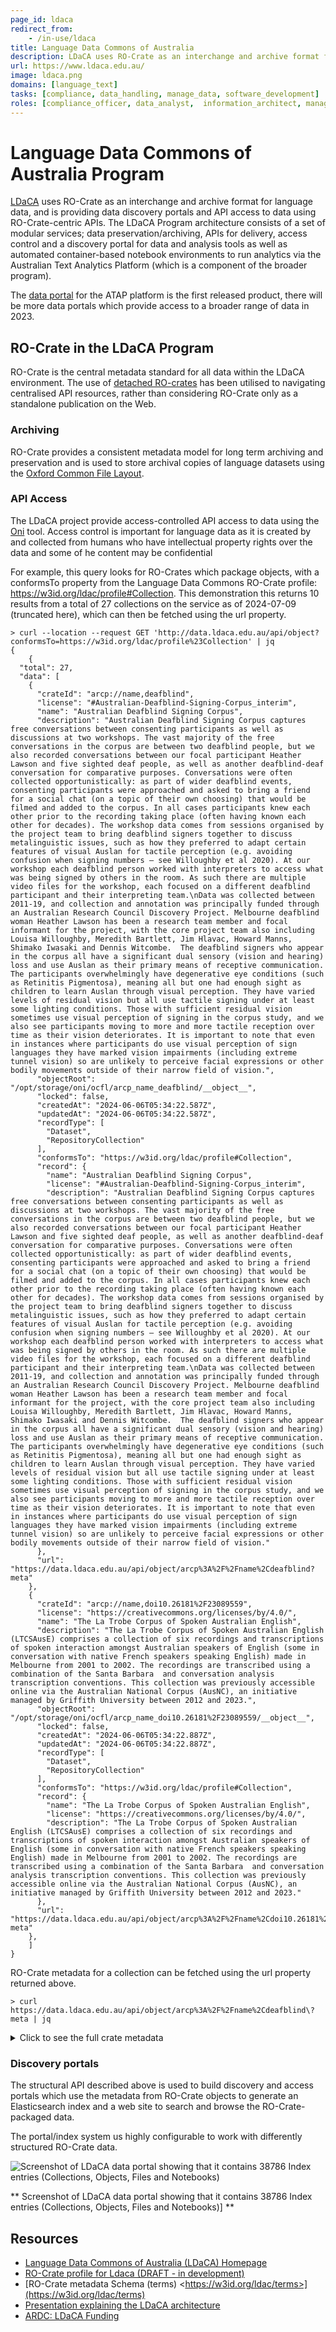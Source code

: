 ```yaml
---
page_id: ldaca
redirect_from:
    - /in-use/ldaca
title: Language Data Commons of Australia
description: LDaCA uses RO-Crate as an interchange and archive format for language data, and is providing data discovery portals and API access to data using RO-Crate-centric APIs.
url: https://www.ldaca.edu.au/
image: ldaca.png
domains: [language_text]
tasks: [compliance, data_handling, manage_data, software_development]
roles: [compliance_officer, data_analyst,  information_architect, managerial,  software_developer]
---
```

<!--
   Copyright 2019-2024 RO-Crate contributors
   <https://github.com/ResearchObject/ro-crate/graphs/contributors>

   Licensed under the Apache License, Version 2.0 (the "License");
   you may not use this file except in compliance with the License.
   You may obtain a copy of the License at

       http://www.apache.org/licenses/LICENSE-2.0

   Unless required by applicable law or agreed to in writing, software
   distributed under the License is distributed on an "AS IS" BASIS,
   WITHOUT WARRANTIES OR CONDITIONS OF ANY KIND, either express or implied.
   See the License for the specific language governing permissions and
   limitations under the License.
-->

# Language Data Commons of Australia Program


[LDaCA](https://www.ldaca.edu.au/) uses RO-Crate as an interchange and archive format for language data, and is providing data discovery portals and API access to data using RO-Crate-centric APIs.
The LDaCA Program architecture consists of a set of modular services; data preservation/archiving, APIs for delivery, access control and a discovery portal for data and analysis tools as well as automated container-based notebook environments to run analytics via the Australian Text Analytics Platform (which is a component of the broader program). 

The [data portal](https://data.atap.edu.au) for the ATAP platform is the first released product, there will be more data portals which provide access to a broader range of data in 2023.



## RO-Crate in the LDaCA Program

RO-Crate is the central metadata standard for all data within the LDaCA environment.
The use of [detached RO-crates](https://www.researchobject.org/ro-crate/1.2-DRAFT/structure.html#detached-ro-crate) has been utilised to navigating centralised API resources, rather than considering RO-Crate only as a standalone publication on the Web. 

### Archiving

RO-Crate provides a consistent metadata model for long term archiving and preservation and is used to store archival copies of language datasets using the [Oxford Common File Layout](https://arkisto-platform.github.io/standards/ocfl/). 

### API Access 


The LDaCA project provide access-controlled API access to data using the [Oni](https://github.com/Arkisto-Platform/oni) tool. Access control is important for language data as it is created by and collected from humans who have intellectual property rights over the data and some of he content may be confidential


For example, this query looks for RO-Crates which package objects, with a conformsTo property from the Language Data Commons RO-Crate profile: <https://w3id.org/ldac/profile#Collection>. This demonstration this returns 10 results from a total of 27 collections on the service as of 2024-07-09 (truncated here), which can then be fetched using the url property.



```
> curl --location --request GET 'http://data.ldaca.edu.au/api/object?conformsTo=https://w3id.org/ldac/profile%23Collection' | jq
{
    {
  "total": 27,
  "data": [
    {
      "crateId": "arcp://name,deafblind",
      "license": "#Australian-Deafblind-Signing-Corpus_interim",
      "name": "Australian Deafblind Signing Corpus",
      "description": "Australian Deafblind Signing Corpus captures free conversations between consenting participants as well as discussions at two workshops. The vast majority of the free conversations in the corpus are between two deafblind people, but we also recorded conversations between our focal participant Heather Lawson and five sighted deaf people, as well as another deafblind-deaf conversation for comparative purposes. Conversations were often collected opportunistically: as part of wider deafblind events, consenting participants were approached and asked to bring a friend for a social chat (on a topic of their own choosing) that would be filmed and added to the corpus. In all cases participants knew each other prior to the recording taking place (often having known each other for decades). The workshop data comes from sessions organised by the project team to bring deafblind signers together to discuss metalinguistic issues, such as how they preferred to adapt certain features of visual Auslan for tactile perception (e.g. avoiding confusion when signing numbers – see Willoughby et al 2020). At our workshop each deafblind person worked with interpreters to access what was being signed by others in the room. As such there are multiple video files for the workshop, each focused on a different deafblind participant and their interpreting team.\nData was collected between 2011-19, and collection and annotation was principally funded through an Australian Research Council Discovery Project. Melbourne deafblind woman Heather Lawson has been a research team member and focal informant for the project, with the core project team also including Louisa Willoughby, Meredith Bartlett, Jim Hlavac, Howard Manns, Shimako Iwasaki and Dennis Witcombe.  The deafblind signers who appear in the corpus all have a significant dual sensory (vision and hearing) loss and use Auslan as their primary means of receptive communication. The participants overwhelmingly have degenerative eye conditions (such as Retinitis Pigmentosa), meaning all but one had enough sight as children to learn Auslan through visual perception. They have varied levels of residual vision but all use tactile signing under at least some lighting conditions. Those with sufficient residual vision sometimes use visual perception of signing in the corpus study, and we also see participants moving to more and more tactile reception over time as their vision deteriorates. It is important to note that even in instances where participants do use visual perception of sign languages they have marked vision impairments (including extreme tunnel vision) so are unlikely to perceive facial expressions or other bodily movements outside of their narrow field of vision.",
      "objectRoot": "/opt/storage/oni/ocfl/arcp_name_deafblind/__object__",
      "locked": false,
      "createdAt": "2024-06-06T05:34:22.587Z",
      "updatedAt": "2024-06-06T05:34:22.587Z",
      "recordType": [
        "Dataset",
        "RepositoryCollection"
      ],
      "conformsTo": "https://w3id.org/ldac/profile#Collection",
      "record": {
        "name": "Australian Deafblind Signing Corpus",
        "license": "#Australian-Deafblind-Signing-Corpus_interim",
        "description": "Australian Deafblind Signing Corpus captures free conversations between consenting participants as well as discussions at two workshops. The vast majority of the free conversations in the corpus are between two deafblind people, but we also recorded conversations between our focal participant Heather Lawson and five sighted deaf people, as well as another deafblind-deaf conversation for comparative purposes. Conversations were often collected opportunistically: as part of wider deafblind events, consenting participants were approached and asked to bring a friend for a social chat (on a topic of their own choosing) that would be filmed and added to the corpus. In all cases participants knew each other prior to the recording taking place (often having known each other for decades). The workshop data comes from sessions organised by the project team to bring deafblind signers together to discuss metalinguistic issues, such as how they preferred to adapt certain features of visual Auslan for tactile perception (e.g. avoiding confusion when signing numbers – see Willoughby et al 2020). At our workshop each deafblind person worked with interpreters to access what was being signed by others in the room. As such there are multiple video files for the workshop, each focused on a different deafblind participant and their interpreting team.\nData was collected between 2011-19, and collection and annotation was principally funded through an Australian Research Council Discovery Project. Melbourne deafblind woman Heather Lawson has been a research team member and focal informant for the project, with the core project team also including Louisa Willoughby, Meredith Bartlett, Jim Hlavac, Howard Manns, Shimako Iwasaki and Dennis Witcombe.  The deafblind signers who appear in the corpus all have a significant dual sensory (vision and hearing) loss and use Auslan as their primary means of receptive communication. The participants overwhelmingly have degenerative eye conditions (such as Retinitis Pigmentosa), meaning all but one had enough sight as children to learn Auslan through visual perception. They have varied levels of residual vision but all use tactile signing under at least some lighting conditions. Those with sufficient residual vision sometimes use visual perception of signing in the corpus study, and we also see participants moving to more and more tactile reception over time as their vision deteriorates. It is important to note that even in instances where participants do use visual perception of sign languages they have marked vision impairments (including extreme tunnel vision) so are unlikely to perceive facial expressions or other bodily movements outside of their narrow field of vision."
      },
      "url": "https://data.ldaca.edu.au/api/object/arcp%3A%2F%2Fname%2Cdeafblind?meta"
    },
    {
      "crateId": "arcp://name,doi10.26181%2F23089559",
      "license": "https://creativecommons.org/licenses/by/4.0/",
      "name": "The La Trobe Corpus of Spoken Australian English",
      "description": "The La Trobe Corpus of Spoken Australian English (LTCSAusE) comprises a collection of six recordings and transcriptions of spoken interaction amongst Australian speakers of English (some in conversation with native French speakers speaking English) made in Melbourne from 2001 to 2002. The recordings are transcribed using a combination of the Santa Barbara  and conversation analysis transcription conventions. This collection was previously accessible online via the Australian National Corpus (AusNC), an initiative managed by Griffith University between 2012 and 2023.",
      "objectRoot": "/opt/storage/oni/ocfl/arcp_name_doi10.26181%2F23089559/__object__",
      "locked": false,
      "createdAt": "2024-06-06T05:34:22.887Z",
      "updatedAt": "2024-06-06T05:34:22.887Z",
      "recordType": [
        "Dataset",
        "RepositoryCollection"
      ],
      "conformsTo": "https://w3id.org/ldac/profile#Collection",
      "record": {
        "name": "The La Trobe Corpus of Spoken Australian English",
        "license": "https://creativecommons.org/licenses/by/4.0/",
        "description": "The La Trobe Corpus of Spoken Australian English (LTCSAusE) comprises a collection of six recordings and transcriptions of spoken interaction amongst Australian speakers of English (some in conversation with native French speakers speaking English) made in Melbourne from 2001 to 2002. The recordings are transcribed using a combination of the Santa Barbara  and conversation analysis transcription conventions. This collection was previously accessible online via the Australian National Corpus (AusNC), an initiative managed by Griffith University between 2012 and 2023."
      },
      "url": "https://data.ldaca.edu.au/api/object/arcp%3A%2F%2Fname%2Cdoi10.26181%252F23089559?meta"
    },
    ]
}

```

RO-Crate metadata for a collection can be fetched using the url property returned above.

```
> curl https://data.ldaca.edu.au/api/object/arcp%3A%2F%2Fname%2Cdeafblind\?meta | jq

```

<details>

<summary> Click to see the full crate metadata</summary>


<pre>
{
  "@context": [
    "https://w3id.org/ro/crate/1.1/context",
    {
      "@vocab": "http://schema.org/"
    },
    {
      "rightsHolder": "http://purl.org/dc/terms/rightsHolder"
    },
    {
      "subjectLanguage": "http://schema.org/subjectLanguage"
    },
    {
      "ldac": "https://w3id.org/ldac/terms#",
      "Annotation": "https://w3id.org/ldac/terms#Annotation",
      "Coded": "https://w3id.org/ldac/terms#Coded",
      "CollectionEvent": "https://w3id.org/ldac/terms#CollectionEvent",
      "CollectionProtocol": "https://w3id.org/ldac/terms#CollectionProtocol",
      "DataDepositLicense": "https://w3id.org/ldac/terms#DataDepositLicense",
      "DataLicense": "https://w3id.org/ldac/terms#DataLicense",
      "DerivedMaterial": "https://w3id.org/ldac/terms#DerivedMaterial",
      "Dialogue": "https://w3id.org/ldac/terms#Dialogue",
      "Drama": "https://w3id.org/ldac/terms#Drama",
      "ElicitationTask": "https://w3id.org/ldac/terms#ElicitationTask",
      "Formulaic": "https://w3id.org/ldac/terms#Formulaic",
      "Gesture": "https://w3id.org/ldac/terms#Gesture",
      "Handwritten": "https://w3id.org/ldac/terms#Handwritten",
      "IndexTypes": "https://w3id.org/ldac/terms#IndexTypes",
      "Informational": "https://w3id.org/ldac/terms#Informational",
      "Interview": "https://w3id.org/ldac/terms#Interview",
      "Lexicon": "https://w3id.org/ldac/terms#Lexicon",
      "Ludic": "https://w3id.org/ldac/terms#Ludic",
      "Narrative": "https://w3id.org/ldac/terms#Narrative",
      "Orthographic": "https://w3id.org/ldac/terms#Orthographic",
      "PartOfSpeech": "https://w3id.org/ldac/terms#PartOfSpeech",
      "Phonemic": "https://w3id.org/ldac/terms#Phonemic",
      "Phonetic": "https://w3id.org/ldac/terms#Phonetic",
      "Phonological": "https://w3id.org/ldac/terms#Phonological",
      "PrimaryMaterial": "https://w3id.org/ldac/terms#PrimaryMaterial",
      "Procedural": "https://w3id.org/ldac/terms#Procedural",
      "Prosodic": "https://w3id.org/ldac/terms#Prosodic",
      "Report": "https://w3id.org/ldac/terms#Report",
      "Semantic": "https://w3id.org/ldac/terms#Semantic",
      "Session": "https://w3id.org/ldac/terms#Session",
      "SignedLanguage": "https://w3id.org/ldac/terms#SignedLanguage",
      "Song": "https://w3id.org/ldac/terms#Song",
      "SpokenLanguage": "https://w3id.org/ldac/terms#SpokenLanguage",
      "Syntactic": "https://w3id.org/ldac/terms#Syntactic",
      "MaterialSelectionCriteria": "https://w3id.org/ldac/terms#MaterialSelectionCriteria",
      "Thesaurus": "https://w3id.org/ldac/terms#Thesaurus",
      "Transcription": "https://w3id.org/ldac/terms#Transcription",
      "Translation": "https://w3id.org/ldac/terms#Translation",
      "Typeset": "https://w3id.org/ldac/terms#Typeset",
      "Typewritten": "https://w3id.org/ldac/terms#Typewritten",
      "WrittenLanguage": "https://w3id.org/ldac/terms#WrittenLanguage",
      "accessControlList": "https://w3id.org/ldac/terms#accessControlList",
      "annotationOf": "https://w3id.org/ldac/terms#annotationOf",
      "annotationType": "https://w3id.org/ldac/terms#annotationType",
      "annotator": "https://w3id.org/ldac/terms#annotator",
      "author": "https://w3id.org/ldac/terms#author",
      "authorizationWorkflow": "https://w3id.org/ldac/terms#authorizationWorkflow",
      "channels": "https://w3id.org/ldac/terms#channels",
      "collectionEventType": "https://w3id.org/ldac/terms#collectionEventType",
      "collectionProtocolType": "https://w3id.org/ldac/terms#collectionProtocolType",
      "compiler": "https://w3id.org/ldac/terms#compiler",
      "consultant": "https://w3id.org/ldac/terms#consultant",
      "dataInputter": "https://w3id.org/ldac/terms#dataInputter",
      "depositor": "https://w3id.org/ldac/terms#depositor",
      "derivationOf": "https://w3id.org/ldac/terms#derivationOf",
      "developer": "https://w3id.org/ldac/terms#developer",
      "doi": "https://w3id.org/ldac/terms#doi",
      "editor": "https://w3id.org/ldac/terms#editor",
      "geoJSON": "https://w3id.org/ldac/terms#geoJSON",
      "hasAnnotation": "https://w3id.org/ldac/terms#hasAnnotation",
      "hasCollectionProtocol": "https://w3id.org/ldac/terms#hasCollectionProtocol",
      "hasDerivation": "https://w3id.org/ldac/terms#hasDerivation",
      "illustrator": "https://w3id.org/ldac/terms#illustrator",
      "indexableText": "https://w3id.org/ldac/terms#indexableText",
      "interpreter": "https://w3id.org/ldac/terms#interpreter",
      "interviewee": "https://w3id.org/ldac/terms#interviewee",
      "interviewer": "https://w3id.org/ldac/terms#interviewer",
      "isDeIdentified": "https://w3id.org/ldac/terms#isDeIdentified",
      "subjectLanguage": "https://w3id.org/ldac/terms#subjectLanguage",
      "communicationMode": "https://w3id.org/ldac/terms#communicationMode",
      "openAccessIndex": "https://w3id.org/ldac/terms#openAccessIndex",
      "participant": "https://w3id.org/ldac/terms#participant",
      "performer": "https://w3id.org/ldac/terms#performer",
      "photographer": "https://w3id.org/ldac/terms#photographer",
      "recorder": "https://w3id.org/ldac/terms#recorder",
      "register": "https://w3id.org/ldac/terms#register",
      "researchParticipant": "https://w3id.org/ldac/terms#researchParticipant",
      "researcher": "https://w3id.org/ldac/terms#researcher",
      "responder": "https://w3id.org/ldac/terms#responder",
      "signer": "https://w3id.org/ldac/terms#signer",
      "singer": "https://w3id.org/ldac/terms#singer",
      "speaker": "https://w3id.org/ldac/terms#speaker",
      "sponsor": "https://w3id.org/ldac/terms#sponsor",
      "transcriber": "https://w3id.org/ldac/terms#transcriber",
      "translator": "https://w3id.org/ldac/terms#translator",
      "dateFreeText": "https://w3id.org/ldac/terms#dateFreeText",
      "MaterialTypes": "https://w3id.org/ldac/terms#MaterialTypes",
      "materialType": "https://w3id.org/ldac/terms#materialType",
      "linguisticGenre": "https://w3id.org/ldac/terms#linguisticGenre",
      "access": "https://w3id.org/ldac/terms#access",
      "reviewDate": "https://w3id.org/ldac/terms#reviewDate",
      "CommunicationModeTerms": "https://w3id.org/ldac/terms#CommunicationModeTerms",
      "LinguisticGenreTerms": "https://w3id.org/ldac/terms#LinguisticGenreTerms",
      "CollectionProtocolTypeTerms": "https://w3id.org/ldac/terms#CollectionProtocolTypeTerms",
      "WrittenLanguageTypeTerms": "https://w3id.org/ldac/terms#WrittenLanguageTypeTerms",
      "FullText": "https://w3id.org/ldac/terms#FullText",
      "AnnotationTypeTerms": "https://w3id.org/ldac/terms#AnnotationTypeTerms",
      "CollectionEventTypeTerms": "https://w3id.org/ldac/terms#CollectionEventTypeTerms",
      "DataReuseLicense": "https://w3id.org/ldac/terms#DataReuseLicense",
      "AuthorizationWorkflows": "https://w3id.org/ldac/terms#AuthorizationWorkflows",
      "WhistledLanguage": "https://w3id.org/ldac/terms#WhistledLanguage",
      "Oratory": "https://w3id.org/ldac/terms#Oratory",
      "Gestural": "https://w3id.org/ldac/terms#Gestural",
      "AgreeToTerms": "https://w3id.org/ldac/terms#AgreeToTerms",
      "AuthorizationByApplication": "https://w3id.org/ldac/terms#AuthorizationByApplication",
      "AuthorizationByInvitation": "https://w3id.org/ldac/terms#AuthorizationByInvitation",
      "SelfAuthorization": "https://w3id.org/ldac/terms#SelfAuthorization",
      "AccessControlList": "https://w3id.org/ldac/terms#AccessControlList",
      "AccessTypes": "https://w3id.org/ldac/terms#AccessTypes",
      "AuthorizedAccess": "https://w3id.org/ldac/terms#AuthorizedAccess",
      "OpenAccess": "https://w3id.org/ldac/terms#OpenAccess"
    }
  ],
  "@graph": [
    {
      "@id": "https://ror.org/02bfwt286",
      "@type": "Organization",
      "name": "Monash University"
    },
    {
      "@id": "https://orcid.org/0000-0001-6823-0791",
      "@type": "Person",
      "name": "Louisa Willoughby",
      "affiliation": {
        "@id": "https://ror.org/02bfwt286"
      },
      "description": ""
    },
    {
      "@id": "https://glottolog.org/resource/languoid/id/stan1293",
      "@type": "Language",
      "languageCode": "stan1293",
      "name": "English",
      "geo": {
        "@id": "_geo-glottolog-stan1293"
      },
      "source": "Glottolog",
      "sameAs": {
        "@id": "https://www.ethnologue.com/language/eng"
      },
      "alternateName": [
        "English (Standard Southern British)",
        "Englisch",
        "Anglais moderne [fr]",
        "English [en]",
        "Inglese moderno [it]",
        "Inglês moderno [pt]",
        "Modern English [en]",
        "Moderna angla lingvo [eo]",
        "Moderne engelsk [no]",
        "Modernes Englisch [de]",
        "Nyengelska [sv]",
        "anglais [fr]",
        "თანამედროვე ინგლისური პერიოდი [ka]",
        "現代英語 [zh]",
        "近代英語 [ja]"
      ],
      "iso639-3": "eng"
    },
    {
      "@id": "_geo-glottolog-stan1293",
      "@type": "Geometry",
      "name": "Geographical coverage for English",
      "asWKT": "POINT(-1.0 53.0)"
    },
    {
      "@id": "https://glottolog.org/resource/languoid/id/aust1271",
      "@type": "Language",
      "languageCode": "aust1271",
      "name": "Auslan",
      "geo": {
        "@id": "_geo-glottolog-aust1271"
      },
      "source": "Glottolog",
      "sameAs": {
        "@id": "https://www.ethnologue.com/language/asf"
      },
      "alternateName": [
        "Australian Sign Language",
        "Auslan [en]",
        "Australian Sign Language [en]",
        "Australski znakovni jezik [hr]",
        "Língua de Sinais Australiana [pt]"
      ],
      "iso639-3": "asf"
    },
    {
      "@id": "_geo-glottolog-aust1271",
      "@type": "Geometry",
      "name": "Geographical coverage for Auslan",
      "asWKT": "POINT(145.0 -30.0)"
    },
    {
      "@id": "#Australian-Deafblind-Signing-Corpus_interim",
      "@type": "CreativeWork",
      "name": "ADSC interim licence",
      "description": "Contact Louisa Willoughby (louisa.willoughby@monash.edu) to request access."
    },
    {
      "@id": "https://orcid.org/0000-0003-3008-4535",
      "@type": "Person",
      "name": "Meredith Bartlett"
    },
    {
      "@id": "https://orcid.org/0000-0002-6593-7203",
      "@type": "Person",
      "name": "Shimako Iwasaki"
    },
    {
      "@id": "https://orcid.org/0000-0002-6266-0982",
      "@type": "Person",
      "name": "Howard Manns"
    },
    {
      "@id": "#Researcher_DW",
      "@type": "Person",
      "name": "Dennis Witcombe"
    },
    {
      "@id": "ro-crate-metadata.json",
      "@type": "CreativeWork",
      "identifier": "ro-crate-metadata.json",
      "about": {
        "@id": "arcp://name,deafblind"
      },
      "conformsTo": {
        "@id": "https://w3id.org/ldac/profile#Collection"
      }
    },
    {
      "@id": "arcp://name,deafblind",
      "@type": [
        "Dataset",
        "RepositoryCollection"
      ],
      "conformsTo": {
        "@id": "https://w3id.org/ldac/profile#Collection"
      },
      "name": "Australian Deafblind Signing Corpus",
      "description": "Australian Deafblind Signing Corpus captures free conversations between consenting participants as well as discussions at two workshops. The vast majority of the free conversations in the corpus are between two deafblind people, but we also recorded conversations between our focal participant Heather Lawson and five sighted deaf people, as well as another deafblind-deaf conversation for comparative purposes. Conversations were often collected opportunistically: as part of wider deafblind events, consenting participants were approached and asked to bring a friend for a social chat (on a topic of their own choosing) that would be filmed and added to the corpus. In all cases participants knew each other prior to the recording taking place (often having known each other for decades). The workshop data comes from sessions organised by the project team to bring deafblind signers together to discuss metalinguistic issues, such as how they preferred to adapt certain features of visual Auslan for tactile perception (e.g. avoiding confusion when signing numbers – see Willoughby et al 2020). At our workshop each deafblind person worked with interpreters to access what was being signed by others in the room. As such there are multiple video files for the workshop, each focused on a different deafblind participant and their interpreting team.\nData was collected between 2011-19, and collection and annotation was principally funded through an Australian Research Council Discovery Project. Melbourne deafblind woman Heather Lawson has been a research team member and focal informant for the project, with the core project team also including Louisa Willoughby, Meredith Bartlett, Jim Hlavac, Howard Manns, Shimako Iwasaki and Dennis Witcombe.  The deafblind signers who appear in the corpus all have a significant dual sensory (vision and hearing) loss and use Auslan as their primary means of receptive communication. The participants overwhelmingly have degenerative eye conditions (such as Retinitis Pigmentosa), meaning all but one had enough sight as children to learn Auslan through visual perception. They have varied levels of residual vision but all use tactile signing under at least some lighting conditions. Those with sufficient residual vision sometimes use visual perception of signing in the corpus study, and we also see participants moving to more and more tactile reception over time as their vision deteriorates. It is important to note that even in instances where participants do use visual perception of sign languages they have marked vision impairments (including extreme tunnel vision) so are unlikely to perceive facial expressions or other bodily movements outside of their narrow field of vision.",
      "publisher": {
        "@id": "https://ror.org/02bfwt286"
      },
      "accountablePerson": {
        "@id": "https://orcid.org/0000-0001-6823-0791"
      },
      "rightsHolder": {
        "@id": "https://orcid.org/0000-0001-6823-0791"
      },
      "isAccessibleForFree": [],
      "inLanguage": {
        "@id": "https://glottolog.org/resource/languoid/id/stan1293"
      },
      "subjectLanguage": [
        {
          "@id": "https://glottolog.org/resource/languoid/id/aust1271"
        },
        {
          "@id": "https://glottolog.org/resource/languoid/id/stan1293"
        }
      ],
      "license": {
        "@id": "#Australian-Deafblind-Signing-Corpus_interim"
      },
      "temporalCoverage": "2011/2018",
      "author": [
        {
          "@id": "https://orcid.org/0000-0001-6823-0791"
        },
        {
          "@id": "https://orcid.org/0000-0003-3008-4535"
        },
        {
          "@id": "https://orcid.org/0000-0002-6593-7203"
        },
        {
          "@id": "https://orcid.org/0000-0002-6266-0982"
        },
        {
          "@id": "#Researcher_DW"
        }
      ],
      "usageInfo": "This is a forthcoming collection. Contact Louisa Willoughby (louisa.willoughby@monash.edu) to request access.",
      "hasPart": [],
      "hasMember": [],
      "identifier": {
        "@id": "_:local-id:LDaCA:arcp://name,deafblind"
      }
    },
    {
      "@id": "#En",
      "@type": "GeoCoordinates",
      "name": "Geographical coverage for En",
      "geojson": "{\"type\":\"Feature\",\"properties\":{\"name\":\"En\"},\"geometry\":{\"type\":\"Point\",\"coordinates\":[\"106.167\",\"22.8386\"]}}"
    },
    {
      "@id": "_:local-id:LDaCA:arcp://name,deafblind",
      "@type": "PropertyValue",
      "value": "arcp://name,deafblind",
      "name": "LDaCA"
    },
    {
      "@id": "git+https://github.com/Arkisto-Platform/oni-ocfl.git",
      "@type": "SoftwareSourceCode",
      "name": "git+https://github.com/Arkisto-Platform/oni-ocfl.git",
      "description": "Oni ocfl tools",
      "programmingLanguage": {
        "@id": "https://en.wikipedia.org/wiki/Node.js"
      }
    },
    {
      "@id": "#provenance",
      "name": "Created RO-Crate using oni-ocfl",
      "@type": "CreateAction",
      "instrument": {
        "@id": "git+https://github.com/Arkisto-Platform/oni-ocfl.git"
      },
      "result": {
        "@id": "ro-crate-metadata.json"
      }
    }
  ]
}

</pre>

</details>

### Discovery portals

The structural API described above is used to build discovery and access portals which use the metadata from RO-Crate objects to generate an Elasticsearch index and a web site to search and browse the RO-Crate-packaged data.



The portal/index system us highly configurable to work with differently structured RO-Crate data.

<!--
![Oni Portal Screencast](../assets/img/ldaca-oni-demo.gif)
-->

![Screenshot of LDaCA data portal showing that it contains 38786 Index entries (Collections, Objects, Files and Notebooks)](assets/img/ldaca-screenshot.png)

** Screenshot of LDaCA data portal showing that it contains 38786 Index entries (Collections, Objects, Files and Notebooks)]  **

## Resources

* [Language Data Commons of Australia (LDaCA) Homepage](https://ldaca.edu.au)
* [RO-Crate profile for Ldaca (DRAFT - in development)](https://purl.archive.org/textcommons/profile)
* [RO-Crate metadata Schema (terms) &lt;https://w3id.org/ldac/terms>](https://w3id.org/ldac/terms)
* [Presentation explaining the LDaCA architecture](https://www.ldaca.edu.au/rdc-tech-meeting/)
* [ARDC: LDaCA Funding](https://doi.org/10.47486/HIR001)

[ATAP]: https://atap.edu.au
[LDaCA]: https://ldaca.edu.au

